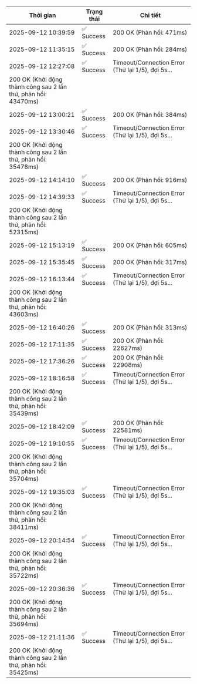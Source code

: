 | Thời gian | Trạng thái | Chi tiết |
|---|---|---|
| 2025-09-12 10:39:59 | ✅ Success | 200 OK (Phản hồi: 471ms) |
| 2025-09-12 11:35:15 | ✅ Success | 200 OK (Phản hồi: 284ms) |
| 2025-09-12 12:27:08 | ✅ Success | Timeout/Connection Error (Thử lại 1/5), đợi 5s...
200 OK (Khởi động thành công sau 2 lần thử, phản hồi: 43470ms) |
| 2025-09-12 13:00:21 | ✅ Success | 200 OK (Phản hồi: 384ms) |
| 2025-09-12 13:30:46 | ✅ Success | Timeout/Connection Error (Thử lại 1/5), đợi 5s...
200 OK (Khởi động thành công sau 2 lần thử, phản hồi: 35478ms) |
| 2025-09-12 14:14:10 | ✅ Success | 200 OK (Phản hồi: 916ms) |
| 2025-09-12 14:39:33 | ✅ Success | Timeout/Connection Error (Thử lại 1/5), đợi 5s...
200 OK (Khởi động thành công sau 2 lần thử, phản hồi: 52315ms) |
| 2025-09-12 15:13:19 | ✅ Success | 200 OK (Phản hồi: 605ms) |
| 2025-09-12 15:35:45 | ✅ Success | 200 OK (Phản hồi: 317ms) |
| 2025-09-12 16:13:44 | ✅ Success | Timeout/Connection Error (Thử lại 1/5), đợi 5s...
200 OK (Khởi động thành công sau 2 lần thử, phản hồi: 43603ms) |
| 2025-09-12 16:40:26 | ✅ Success | 200 OK (Phản hồi: 313ms) |
| 2025-09-12 17:11:35 | ✅ Success | 200 OK (Phản hồi: 22627ms) |
| 2025-09-12 17:36:26 | ✅ Success | 200 OK (Phản hồi: 22908ms) |
| 2025-09-12 18:16:58 | ✅ Success | Timeout/Connection Error (Thử lại 1/5), đợi 5s...
200 OK (Khởi động thành công sau 2 lần thử, phản hồi: 35439ms) |
| 2025-09-12 18:42:09 | ✅ Success | 200 OK (Phản hồi: 22581ms) |
| 2025-09-12 19:10:55 | ✅ Success | Timeout/Connection Error (Thử lại 1/5), đợi 5s...
200 OK (Khởi động thành công sau 2 lần thử, phản hồi: 35704ms) |
| 2025-09-12 19:35:03 | ✅ Success | Timeout/Connection Error (Thử lại 1/5), đợi 5s...
200 OK (Khởi động thành công sau 2 lần thử, phản hồi: 38411ms) |
| 2025-09-12 20:14:54 | ✅ Success | Timeout/Connection Error (Thử lại 1/5), đợi 5s...
200 OK (Khởi động thành công sau 2 lần thử, phản hồi: 35722ms) |
| 2025-09-12 20:36:36 | ✅ Success | Timeout/Connection Error (Thử lại 1/5), đợi 5s...
200 OK (Khởi động thành công sau 2 lần thử, phản hồi: 35694ms) |
| 2025-09-12 21:11:36 | ✅ Success | Timeout/Connection Error (Thử lại 1/5), đợi 5s...
200 OK (Khởi động thành công sau 2 lần thử, phản hồi: 35425ms) |
